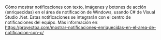 Cómo mostrar notificaciones con texto, imágenes y botones de acción (enriquecidas) en el área de notificación de Windows, usando C# de Visual Studio .Net. Estas notificaciones se integrarán con el centro de notificaciones del equipo. Más información en: https://proyectoa.com/mostrar-notificaciones-enriquecidas-en-el-area-de-notificacion-con-c/
